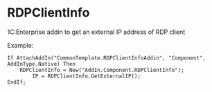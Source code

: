 # RDPClientInfo
1C:Enterprise addin to get an external IP address of RDP client

Example:   

   

	If AttachAddIn("CommonTemplate.RDPClientInfoAddin", "Component", AddInType.Native) Then
		RDPClientInfo = New("AddIn.Component.RDPClientInfo");			
    		IP = RDPClientInfo.GetExternalIP();
	EndIf;	

   

